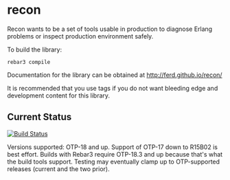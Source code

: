 recon
=====

Recon wants to be a set of tools usable in production to diagnose Erlang problems or inspect production environment safely.

To build the library:

    rebar3 compile

Documentation for the library can be obtained at http://ferd.github.io/recon/

It is recommended that you use tags if you do not want bleeding edge and development content for this library.

Current Status
--------------

[![Build Status](https://github.com/ferd/recon/workflows/build/badge.svg)](https://github.com/ferd/recon)

Versions supported: OTP-18 and up. Support of OTP-17 down to R15B02 is best effort. Builds with Rebar3 require OTP-18.3 and up because that's what the build tools support. Testing may eventually clamp up to OTP-supported releases (current and the two prior).
